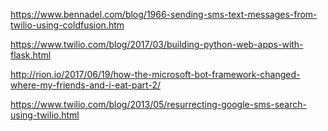 https://www.bennadel.com/blog/1966-sending-sms-text-messages-from-twilio-using-coldfusion.htm

https://www.twilio.com/blog/2017/03/building-python-web-apps-with-flask.html

http://rion.io/2017/06/19/how-the-microsoft-bot-framework-changed-where-my-friends-and-i-eat-part-2/

https://www.twilio.com/blog/2013/05/resurrecting-google-sms-search-using-twilio.html